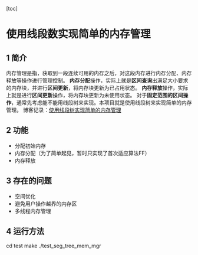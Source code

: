 [toc]

# 使用线段数实现简单的内存管理

## 1 简介
内存管理是指，获取到一段连续可用的内存之后，对这段内存进行内存分配、内存释放等操作进行管理控制。
**内存分配**操作，实际上就是**区间查询**出满足大小要求的内存块，并进行**区间更新**，将内存块更新为已占用状态。
**内存释放**操作，实际上就是进行**区间更新**操作，将内存块更新为未使用状态。
对于**固定范围的区间操作**，通常先考虑能不能用线段树来实现。本项目就是使用线段树来实现简单的内存管理。
博客记录：[使用线段树实现简单的内存管理](https://blog.csdn.net/feng964497595/article/details/100080920)

## 2 功能
* 分配初始内存
* 内存分配（为了简单起见，暂时只实现了首次适应算法FF）
* 内存释放

## 3 存在的问题
* 空间优化
* 避免用户操作越界的内存区
* 多线程内存管理

## 4 运行方法
cd test
make
./test\_seg\_tree\_mem\_mgr
